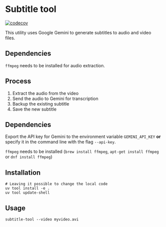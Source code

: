 # Subtitle tool

[![codecov](https://codecov.io/gh/jeduardo/subtitle-tool/graph/badge.svg?token=TPA3UXF5OC)](https://codecov.io/gh/jeduardo/subtitle-tool)

This utility uses Google Gemini to generate subtitles to audio and video files.

## Dependencies

`ffmpeg` needs to be installed for audio extraction.

## Process

1. Extract the audio from the video
2. Send the audio to Gemini for transcription
3. Backup the existing subtitle
4. Save the new subtitle

## Dependencies

Export the API key for Gemini to the environment variable `GEMINI_API_KEY`
**or** specify it in the command line with the flag `--api-key`.

`ffmpeg` needs to be installed (`brew install ffmpeg`, `apt-get install ffmpeg` or `dnf install ffmpeg`)

## Installation

```shell
# Leaving it possible to change the local code
uv tool install -e .
uv tool update-shell
```

## Usage

```shell
subtitle-tool --video myvideo.avi
```
